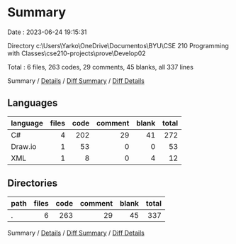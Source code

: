 # Summary

Date : 2023-06-24 19:15:31

Directory c:\\Users\\Yarko\\OneDrive\\Documentos\\BYU\\CSE 210 Programming with Classes\\cse210-projects\\prove\\Develop02

Total : 6 files,  263 codes, 29 comments, 45 blanks, all 337 lines

Summary / [Details](details.md) / [Diff Summary](diff.md) / [Diff Details](diff-details.md)

## Languages
| language | files | code | comment | blank | total |
| :--- | ---: | ---: | ---: | ---: | ---: |
| C# | 4 | 202 | 29 | 41 | 272 |
| Draw.io | 1 | 53 | 0 | 0 | 53 |
| XML | 1 | 8 | 0 | 4 | 12 |

## Directories
| path | files | code | comment | blank | total |
| :--- | ---: | ---: | ---: | ---: | ---: |
| . | 6 | 263 | 29 | 45 | 337 |

Summary / [Details](details.md) / [Diff Summary](diff.md) / [Diff Details](diff-details.md)